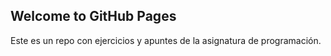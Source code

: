 ## Welcome to GitHub Pages

Este es un repo con ejercicios y apuntes de la asignatura de programación.

